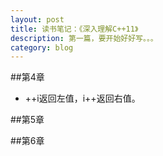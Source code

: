 ```yaml
---
layout: post
title: 读书笔记：《深入理解C++11》
description: 第一篇，要开始好好写。。。
category: blog
---
```



##第4章
- ++i返回左值，i++返回右值。

##第5章

##第6章
